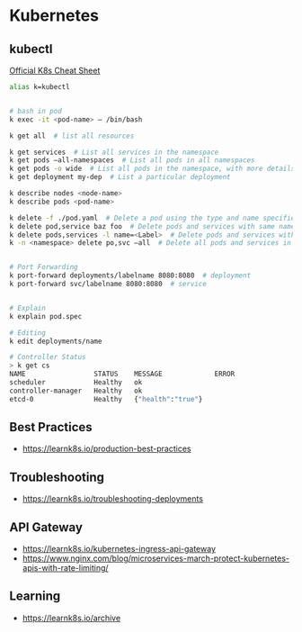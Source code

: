 # Kubernetes


## kubectl

[Official K8s Cheat Sheet](https://kubernetes.io/docs/reference/kubectl/cheatsheet/)

```bash
alias k=kubectl


# bash in pod
k exec -it <pod-name> — /bin/bash

k get all  # list all resources

k get services  # List all services in the namespace
k get pods —all-namespaces  # List all pods in all namespaces
k get pods -o wide  # List all pods in the namespace, with more details
k get deployment my-dep  # List a particular deployment

k describe nodes <node-name>
k describe pods <pod-name>

k delete -f ./pod.yaml  # Delete a pod using the type and name specified in pod.yaml
k delete pod,service baz foo  # Delete pods and services with same names “baz” and “foo”
k delete pods,services -l name=<Label>  # Delete pods and services with label name=myLabel
k -n <namespace> delete po,svc —all  # Delete all pods and services in namespace my-ns


# Port Forwarding
k port-forward deployments/labelname 8080:8080  # deployment
k port-forward svc/labelname 8080:8080  # service


# Explain
k explain pod.spec

# Editing
k edit deployments/name

# Controller Status
> k get cs
NAME                 STATUS    MESSAGE             ERROR
scheduler            Healthy   ok
controller-manager   Healthy   ok
etcd-0               Healthy   {"health":"true"}
```

## Best Practices

- https://learnk8s.io/production-best-practices


## Troubleshooting

- https://learnk8s.io/troubleshooting-deployments


## API Gateway

- https://learnk8s.io/kubernetes-ingress-api-gateway
- https://www.nginx.com/blog/microservices-march-protect-kubernetes-apis-with-rate-limiting/



## Learning

- https://learnk8s.io/archive